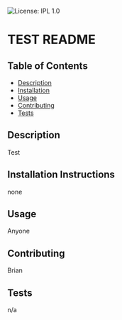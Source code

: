 
  ![License: IPL 1.0](https://img.shields.io/badge/License-IPL_1.0-blue.svg) 
  # TEST README
  ## Table of Contents
  * [Description](#description)  
  * [Installation](#installation)
  * [Usage](#usage)
  * [Contributing](#contributing)
  * [Tests](#tests)
  ## Description
  Test
  ## Installation Instructions
  none
  ## Usage
  Anyone
  ## Contributing
  Brian
  ## Tests
  n/a
  


